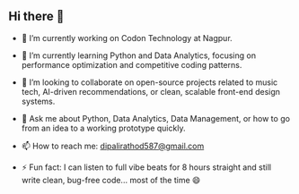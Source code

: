 ## Hi there 👋

- 🔭 I’m currently working on Codon Technology at Nagpur.
  
- 🌱 I’m currently learning Python and Data Analytics, focusing on performance optimization and competitive coding patterns.
  
- 👯 I’m looking to collaborate on open-source projects related to music tech, AI-driven recommendations, or clean, scalable front-end design systems.
  
- 💬 Ask me about Python, Data Analytics, Data Management, or how to go from an idea to a working prototype quickly.
  
- 📫 How to reach me: dipalirathod587@gmail.com

- ⚡ Fun fact: I can listen to full vibe beats for 8 hours straight and still write clean, bug-free code... most of the time 😄
